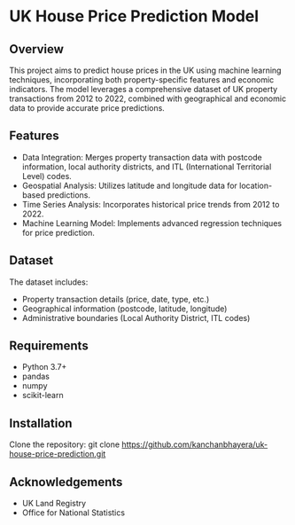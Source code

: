 # UK House Price Prediction Model

## Overview

This project aims to predict house prices in the UK using machine learning techniques, incorporating both property-specific features and economic indicators. The model leverages a comprehensive dataset of UK property transactions from 2012 to 2022, combined with geographical and economic data to provide accurate price predictions.

## Features

- Data Integration: Merges property transaction data with postcode information, local authority districts, and ITL (International Territorial Level) codes.
- Geospatial Analysis: Utilizes latitude and longitude data for location-based predictions.
- Time Series Analysis: Incorporates historical price trends from 2012 to 2022.
- Machine Learning Model: Implements advanced regression techniques for price prediction.

## Dataset

The dataset includes:

- Property transaction details (price, date, type, etc.)
- Geographical information (postcode, latitude, longitude)
- Administrative boundaries (Local Authority District, ITL codes)

## Requirements

- Python 3.7+
- pandas
- numpy
- scikit-learn

## Installation

Clone the repository:
git clone https://github.com/kanchanbhayera/uk-house-price-prediction.git

## Acknowledgements

- UK Land Registry
- Office for National Statistics
